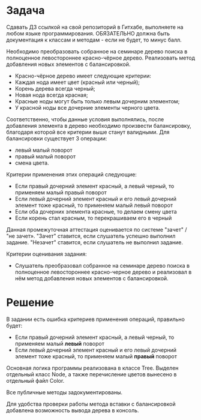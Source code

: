 # Задача

Сдавать ДЗ ссылкой на свой репозиторий в Гитхабе, выполняете на любом языке программирования.
ОБЯЗАТЕЛЬНО должна быть документация к классам и методам - если не будет, то минус балл.

Необходимо преобразовать собранное на семинаре дерево поиска в полноценное левостороннее 
красно-чёрное дерево. Реализовать метод добавления новых элементов с балансировкой.
- Красно-чёрное дерево имеет следующие критерии:
- Каждая нода имеет цвет (красный или черный);
- Корень дерева всегда черный;
- Новая нода всегда красная;
- Красные ноды могут быть только левым дочерним элементом;
- У красной ноды все дочерние элементы черного цвета.

Соответственно, чтобы данные условия выполнялись, после добавления элемента в дерево необходимо 
произвести балансировку, благодаря которой все критерии выше станут валидными.
Для балансировки существует 3 операции:
- левый малый поворот
- правый малый поворот
- смена цвета.

Критерии применения этих операций следующие:
- Если правый дочерний элемент красный, а левый черный, то применяем малый правый поворот
- Если левый дочерний элемент красный и его левый дочерний элемент тоже красный, то применяем малый левый поворот
- Если оба дочерних элемента красные, то делаем смену цвета
- Если корень стал красным, то перекрашиваем его в черный

Данная промежуточная аттестация оценивается по системе "зачет" / "не зачет».
"Зачет" ставится, если слушатель успешно выполнил задание.
"Незачет" ставится, если слушатель не выполнил задание.

Критерии оценивания задания: 
- Слушатель преобразовал собранное на семинаре дерево поиска в полноценное левостороннее 
красно-черное дерево и реализовал в нём метод добавления новых элементов с балансировкой.

# Решение

В задании есть ошибка критериев применения операций, правильно будет:
- Если правый дочерний элемент красный, а левый черный, то применяем малый **левый** поворот
- Если левый дочерний элемент красный и его левый дочерний элемент тоже красный, то применяем малый **правый** поворот

Основная логика программы реализована в классе Tree. Выделен отдельный класс Node, а также перечисление
цветов вынесено в отдельный файл Color.

Все публичные методы задокументированы.

Для удобства проверки работы метода вставки с балансировкой добавлена возможность вывода дерева в консоль.


